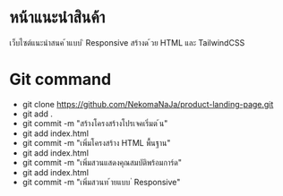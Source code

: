 # หน้าแนะนําสินค้า
เว็บไซต์แนะนําสนค ้าแบบ ิ Responsive สร้างด ้วย HTML และ TailwindCSS

# Git command
- git clone https://github.com/NekomaNaJa/product-landing-page.git
- git add .
- git commit -m "สร้างโครงสร้างโปรเจคเริ่มต ้น"
- git add index.html
- git commit -m "เพิ่มโครงสร้าง HTML พื้นฐาน"
- git add index.html
- git commit -m "เพิ่มสวนแสดงคุณสมบัติพร้อมการ์ด"
- git add index.html
- git commit -m "เพิ่มสวนท ้ายแบบ ่ Responsive"